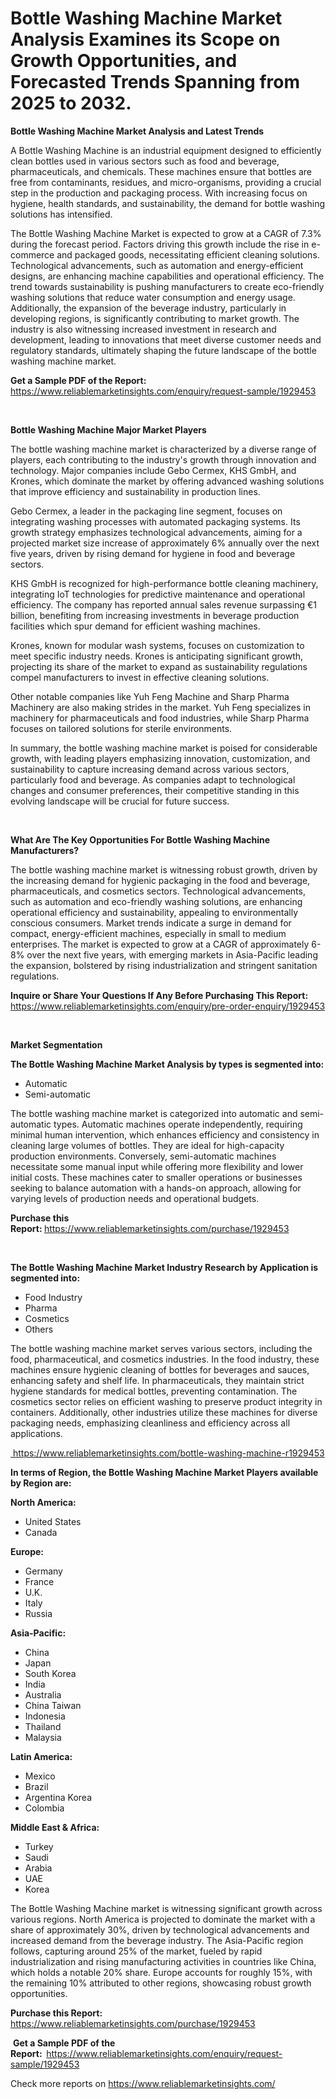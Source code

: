 <p><h1>Bottle Washing Machine Market Analysis Examines its Scope on Growth Opportunities, and Forecasted Trends Spanning from 2025 to 2032.</h1></p><p><strong>Bottle Washing Machine Market Analysis and Latest Trends</strong></p>
<p><p>A Bottle Washing Machine is an industrial equipment designed to efficiently clean bottles used in various sectors such as food and beverage, pharmaceuticals, and chemicals. These machines ensure that bottles are free from contaminants, residues, and micro-organisms, providing a crucial step in the production and packaging process. With increasing focus on hygiene, health standards, and sustainability, the demand for bottle washing solutions has intensified.</p><p>The Bottle Washing Machine Market is expected to grow at a CAGR of 7.3% during the forecast period. Factors driving this growth include the rise in e-commerce and packaged goods, necessitating efficient cleaning solutions. Technological advancements, such as automation and energy-efficient designs, are enhancing machine capabilities and operational efficiency. The trend towards sustainability is pushing manufacturers to create eco-friendly washing solutions that reduce water consumption and energy usage. Additionally, the expansion of the beverage industry, particularly in developing regions, is significantly contributing to market growth. The industry is also witnessing increased investment in research and development, leading to innovations that meet diverse customer needs and regulatory standards, ultimately shaping the future landscape of the bottle washing machine market.</p></p>
<p><strong>Get a Sample PDF of the Report:&nbsp;</strong> <a href="https://www.reliablemarketinsights.com/enquiry/request-sample/1929453?utm_campaign=3560&utm_medium=2&utm_source=Github&utm_content=ia&utm_term=29032025&utm_id=bottle-washing-machine">https://www.reliablemarketinsights.com/enquiry/request-sample/1929453</a></p>
<p>&nbsp;</p>
<p><strong>Bottle Washing Machine Major Market Players</strong></p>
<p><p>The bottle washing machine market is characterized by a diverse range of players, each contributing to the industry's growth through innovation and technology. Major companies include Gebo Cermex, KHS GmbH, and Krones, which dominate the market by offering advanced washing solutions that improve efficiency and sustainability in production lines.</p><p>Gebo Cermex, a leader in the packaging line segment, focuses on integrating washing processes with automated packaging systems. Its growth strategy emphasizes technological advancements, aiming for a projected market size increase of approximately 6% annually over the next five years, driven by rising demand for hygiene in food and beverage sectors.</p><p>KHS GmbH is recognized for high-performance bottle cleaning machinery, integrating IoT technologies for predictive maintenance and operational efficiency. The company has reported annual sales revenue surpassing €1 billion, benefiting from increasing investments in beverage production facilities which spur demand for efficient washing machines.</p><p>Krones, known for modular wash systems, focuses on customization to meet specific industry needs. Krones is anticipating significant growth, projecting its share of the market to expand as sustainability regulations compel manufacturers to invest in effective cleaning solutions.</p><p>Other notable companies like Yuh Feng Machine and Sharp Pharma Machinery are also making strides in the market. Yuh Feng specializes in machinery for pharmaceuticals and food industries, while Sharp Pharma focuses on tailored solutions for sterile environments.</p><p>In summary, the bottle washing machine market is poised for considerable growth, with leading players emphasizing innovation, customization, and sustainability to capture increasing demand across various sectors, particularly food and beverage. As companies adapt to technological changes and consumer preferences, their competitive standing in this evolving landscape will be crucial for future success.</p></p>
<p>&nbsp;</p>
<p><strong>What Are The Key Opportunities For Bottle Washing Machine Manufacturers?</strong></p>
<p><p>The bottle washing machine market is witnessing robust growth, driven by the increasing demand for hygienic packaging in the food and beverage, pharmaceuticals, and cosmetics sectors. Technological advancements, such as automation and eco-friendly washing solutions, are enhancing operational efficiency and sustainability, appealing to environmentally conscious consumers. Market trends indicate a surge in demand for compact, energy-efficient machines, especially in small to medium enterprises. The market is expected to grow at a CAGR of approximately 6-8% over the next five years, with emerging markets in Asia-Pacific leading the expansion, bolstered by rising industrialization and stringent sanitation regulations.</p></p>
<p><strong>Inquire or Share Your Questions If Any Before Purchasing This Report:</strong> <a href="https://www.reliablemarketinsights.com/enquiry/pre-order-enquiry/1929453?utm_campaign=3560&utm_medium=2&utm_source=Github&utm_content=ia&utm_term=29032025&utm_id=bottle-washing-machine">https://www.reliablemarketinsights.com/enquiry/pre-order-enquiry/1929453</a></p>
<p>&nbsp;</p>
<p><strong>Market Segmentation</strong></p>
<p><strong>The Bottle Washing Machine Market Analysis by types is segmented into:</strong></p>
<p><ul><li>Automatic</li><li>Semi-automatic</li></ul></p>
<p><p>The bottle washing machine market is categorized into automatic and semi-automatic types. Automatic machines operate independently, requiring minimal human intervention, which enhances efficiency and consistency in cleaning large volumes of bottles. They are ideal for high-capacity production environments. Conversely, semi-automatic machines necessitate some manual input while offering more flexibility and lower initial costs. These machines cater to smaller operations or businesses seeking to balance automation with a hands-on approach, allowing for varying levels of production needs and operational budgets.</p></p>
<p><strong>Purchase this Report:&nbsp;</strong><a href="https://www.reliablemarketinsights.com/purchase/1929453?utm_campaign=3560&utm_medium=2&utm_source=Github&utm_content=ia&utm_term=29032025&utm_id=bottle-washing-machine">https://www.reliablemarketinsights.com/purchase/1929453</a></p>
<p>&nbsp;</p>
<p><strong>The Bottle Washing Machine Market Industry Research by Application is segmented into:</strong></p>
<p><ul><li>Food Industry</li><li>Pharma</li><li>Cosmetics</li><li>Others</li></ul></p>
<p><p>The bottle washing machine market serves various sectors, including the food, pharmaceutical, and cosmetics industries. In the food industry, these machines ensure hygienic cleaning of bottles for beverages and sauces, enhancing safety and shelf life. In pharmaceuticals, they maintain strict hygiene standards for medical bottles, preventing contamination. The cosmetics sector relies on efficient washing to preserve product integrity in containers. Additionally, other industries utilize these machines for diverse packaging needs, emphasizing cleanliness and efficiency across all applications.</p></p>
<p><a href="https://www.reliablemarketinsights.com/bottle-washing-machine-r1929453?utm_campaign=3560&utm_medium=2&utm_source=Github&utm_content=ia&utm_term=29032025&utm_id=bottle-washing-machine">&nbsp;https://www.reliablemarketinsights.com/bottle-washing-machine-r1929453</a></p>
<p><strong>In terms of Region, the Bottle Washing Machine Market Players available by Region are:</strong></p>
<p>
    <p> <strong> North America: </strong>
        <ul>
            <li>United States</li>
            <li>Canada</li>
        </ul>
        </p> 
    <p> <strong> Europe: </strong>
        <ul>
            <li>Germany</li>
            <li>France</li>
            <li>U.K.</li>
            <li>Italy</li>
            <li>Russia</li>
        </ul>
        </p> 
    <p> <strong> Asia-Pacific: </strong>
        <ul>
            <li>China</li>
            <li>Japan</li>
            <li>South Korea</li>
            <li>India</li>
            <li>Australia</li>
            <li>China Taiwan</li>
            <li>Indonesia</li>
            <li>Thailand</li>
            <li>Malaysia</li>
        </ul>
        </p> 
    <p> <strong> Latin America: </strong>
        <ul>
            <li>Mexico</li>
            <li>Brazil</li>
            <li>Argentina Korea</li>
            <li>Colombia</li>
        </ul>
        </p> 
    <p> <strong> Middle East & Africa: </strong>
        <ul>
            <li>Turkey</li>
            <li>Saudi</li>
            <li>Arabia</li>
            <li>UAE</li>
            <li>Korea</li>
        </ul>
    </p>
    </p>
<p><p>The Bottle Washing Machine market is witnessing significant growth across various regions. North America is projected to dominate the market with a share of approximately 30%, driven by technological advancements and increased demand from the beverage industry. The Asia-Pacific region follows, capturing around 25% of the market, fueled by rapid industrialization and rising manufacturing activities in countries like China, which holds a notable 20% share. Europe accounts for roughly 15%, with the remaining 10% attributed to other regions, showcasing robust growth opportunities.</p></p>
<p><strong>Purchase this Report: </strong><a href="https://www.reliablemarketinsights.com/purchase/1929453?utm_campaign=3560&utm_medium=2&utm_source=Github&utm_content=ia&utm_term=29032025&utm_id=bottle-washing-machine">https://www.reliablemarketinsights.com/purchase/1929453</a></p>
<p>&nbsp;<strong>Get a Sample PDF of the Report:&nbsp;&nbsp;</strong><a href="https://www.reliablemarketinsights.com/enquiry/request-sample/1929453?utm_campaign=3560&utm_medium=2&utm_source=Github&utm_content=ia&utm_term=29032025&utm_id=bottle-washing-machine">https://www.reliablemarketinsights.com/enquiry/request-sample/1929453</a></p>
<p><strong></strong></p>
<p>Check more reports on <a href="https://www.reliablemarketinsights.com/?utm_campaign=3560&utm_medium=2&utm_source=Github&utm_content=ia&utm_term=29032025&utm_id=bottle-washing-machine">https://www.reliablemarketinsights.com/</a></p>